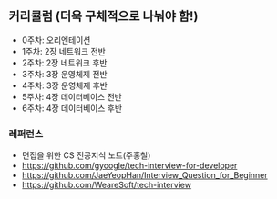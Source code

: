 ## 커리큘럼 (더욱 구체적으로 나눠야 함!)
- 0주차: 오리엔테이션
- 1주차: 2장 네트워크 전반
- 2주차: 2장 네트워크 후반
- 3주차: 3장 운영체제 전반
- 4주차: 3장 운영체제 후반
- 5주차: 4장 데이터베이스 전반
- 6주차: 4장 데이터베이스 후반

### 레퍼런스
- 면접을 위한 CS 전공지식 노트(주홍철)
- https://github.com/gyoogle/tech-interview-for-developer
- https://github.com/JaeYeopHan/Interview_Question_for_Beginner
- https://github.com/WeareSoft/tech-interview